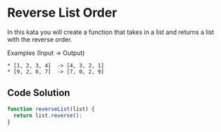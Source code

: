 # Reverse List Order

In this kata you will create a function that takes in a list and returns a list with the reverse order.

Examples (Input -> Output)
```
* [1, 2, 3, 4]  -> [4, 3, 2, 1]
* [9, 2, 0, 7]  -> [7, 0, 2, 9]
```

## Code Solution 

```js
function reverseList(list) {
  return list.reverse();
}

```
